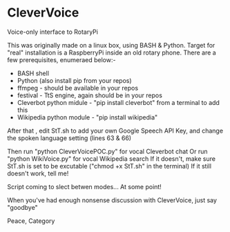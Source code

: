 # CleverVoice
Voice-only interface to RotaryPi

This was originally made on a linux box, using BASH & Python. Target for "real" installation is a RaspberryPi inside an old rotary phone. There are a few prerequisites, enumeraed below:-

+ BASH shell
+ Python (also install pip from your repos)
+ ffmpeg - should be available in your repos
+ festival - TtS engine, again should be in your repos
+ Cleverbot python midule - "pip install cleverbot" from a terminal to add this
+ Wikipedia python module - "pip install wikipedia"


After that , edit StT.sh to add your own Google Speech API Key, and change the spoken language setting (lines 63 & 66)

Then run "python CleverVoicePOC.py" for vocal Cleverbot chat
Or run "python WikiVoice.py" for vocal Wikipedia search
If it doesn't, make sure StT.sh is set to be excutable ("chmod +x StT.sh" in the terminal)
If it still doesn't work, tell me!

Script coming to slect betwen modes... At some point!

When you've had enough nonsense discussion with CleverVoice, just say "goodbye"


Peace, Category
